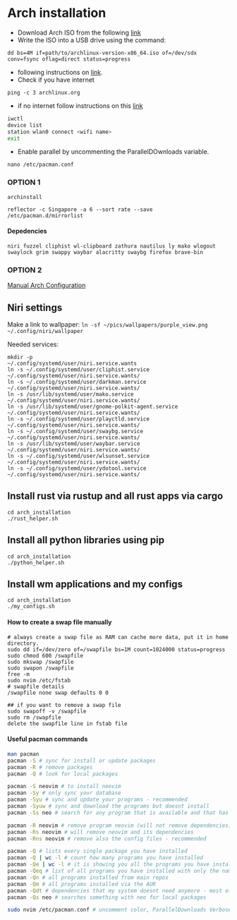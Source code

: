 # Arch installation

- Download Arch ISO from the following [link](https://archlinux.org/download/)
- Write the ISO into a USB drive using the command:

```console
dd bs=4M if=path/to/archlinux-version-x86_64.iso of=/dev/sdx conv=fsync oflag=direct status=progress
````

- following instructions on [link](https://wiki.archlinux.org/title/USB_flash_installation_medium).
- Check if you have internet

```console
ping -c 3 archlinux.org
```

- if no internet follow instructions on this [link](https://wiki.archlinux.org/index.php/Iwd#iwctl)

```bash
iwctl
device list
station wlan0 connect <wifi name>
exit
```

- Enable parallel by uncommenting the ParallelDOwnloads variable.

```console
nano /etc/pacman.conf
```

### OPTION 1

```console
archinstall
```

```
reflector -c Singapore -a 6 --sort rate --save /etc/pacman.d/mirrorlist
```

#### Depedencies

```
niri fuzzel cliphist wl-clipboard zathura nautilus ly mako wlogout swaylock grim swappy waybar alacritty swaybg firefox brave-bin
```

### OPTION 2

[Manual Arch Configuration](https://github.com/jokyv/arch_installation/wiki/Manual-Arch-Configuration)

## Niri settings

Make a link to wallpaper:
`ln -sf ~/pics/wallpapers/purple_view.png ~/.config/niri/wallpaper`

Needed services:
```console
mkdir -p                                               ~/.config/systemd/user/niri.service.wants
ln -s ~/.config/systemd/user/cliphist.service          ~/.config/systemd/user/niri.service.wants/
ln -s ~/.config/systemd/user/darkman.service           ~/.config/systemd/user/niri.service.wants/
ln -s /usr/lib/systemd/user/mako.service               ~/.config/systemd/user/niri.service.wants/
ln -s /usr/lib/systemd/user/gnome-polkit-agent.service ~/.config/systemd/user/niri.service.wants/
ln -s ~/.config/systemd/user/playctld.service          ~/.config/systemd/user/niri.service.wants/
ln -s ~/.config/systemd/user/swaybg.service            ~/.config/systemd/user/niri.service.wants/
ln -s /usr/lib/systemd/user/waybar.service             ~/.config/systemd/user/niri.service.wants/
ln -s ~/.config/systemd/user/wlsunset.service          ~/.config/systemd/user/niri.service.wants/
ln -s ~/.config/systemd/user/ydotool.service           ~/.config/systemd/user/niri.service.wants/
```
## Install rust via rustup and all rust apps via cargo
```
cd arch_installation
./rust_helper.sh
```

## Install all python libraries using pip
```
cd arch_installation
./python_helper.sh

```
## Install wm applications and my configs
```
cd arch_installation
./my_configs.sh
```

#### How to create a swap file manually
```
# always create a swap file as RAM can cache more data, put it in home directory.
sudo dd if=/dev/zero of=/swapfile bs=1M count=1024000 status=progress
sudo chmod 600 /swapfile
sudo mkswap /swapfile
sudo swapon /swapfile
free -m
sudo nvim /etc/fstab
# swapfile details
/swapfile none swap defaults 0 0

## if you want to remove a swap file
sudo swapoff -v /swapfile
sudo rm /swapfile
delete the swapfile line in fstab file
```


#### Useful pacman commands

```bash
man pacman
pacman -S # sync for install or update packages
pacman -R # remove packages
pacman -Q # look for local packages

pacman -S neovim # to install neovim
pacman -Sy # only sync your database
pacman -Syu # sync and update your programs - recommended
pacman -Syuw # sync and download the programs but doesnt install
pacman -Ss neo # search for any program that is available and that has 'neo' 

pacman -R neovim # remove program neovim (will not remove dependencies)
pacman -Rs neovim # will remove neovim and its dependencies
pacman -Rns neovim # remove also the config files - recommended

pacman -Q # lists every single package you have installed
pacman -Q | wc -l # count how many programs you have installed
pacman -Qe | wc -l # it is showing you all the programs you have installed
pacman -Qeq # list of all programs you have installed with only the names - recommended
pacman -Qn # all programs installed from main repos
pacman -Qm # all programs installed via the AUR
pacman -Qdt # dependencies that my system doesnt need anymore - most of time :)
pacman -Qs neo # searches something with neo for local packages

sudo nvim /etc/pacman.conf # uncomment color, ParallelDownloads VerbosePkgLists
```
